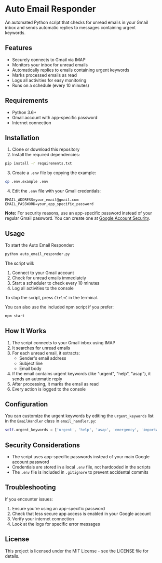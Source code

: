 # Auto Email Responder

An automated Python script that checks for unread emails in your Gmail inbox and sends automatic replies to messages containing urgent keywords.

## Features

- Securely connects to Gmail via IMAP
- Monitors your inbox for unread emails
- Automatically replies to emails containing urgent keywords
- Marks processed emails as read
- Logs all activities for easy monitoring
- Runs on a schedule (every 10 minutes)

## Requirements

- Python 3.6+
- Gmail account with app-specific password
- Internet connection

## Installation

1. Clone or download this repository
2. Install the required dependencies:

```bash
pip install -r requirements.txt
```

3. Create a `.env` file by copying the example:

```bash
cp .env.example .env
```

4. Edit the `.env` file with your Gmail credentials:

```
EMAIL_ADDRESS=your_email@gmail.com
EMAIL_PASSWORD=your_app_specific_password
```

**Note:** For security reasons, use an app-specific password instead of your regular Gmail password. You can create one at [Google Account Security](https://myaccount.google.com/security).

## Usage

To start the Auto Email Responder:

```bash
python auto_email_responder.py
```

The script will:

1. Connect to your Gmail account
2. Check for unread emails immediately
3. Start a scheduler to check every 10 minutes
4. Log all activities to the console

To stop the script, press `Ctrl+C` in the terminal.

You can also use the included npm script if you prefer:

```bash
npm start
```

## How It Works

1. The script connects to your Gmail inbox using IMAP
2. It searches for unread emails
3. For each unread email, it extracts:
   - Sender's email address
   - Subject line
   - Email body
4. If the email contains urgent keywords (like "urgent", "help", "asap"), it sends an automatic reply
5. After processing, it marks the email as read
6. Every action is logged to the console

## Configuration

You can customize the urgent keywords by editing the `urgent_keywords` list in the `EmailHandler` class in `email_handler.py`:

```python
self.urgent_keywords = ['urgent', 'help', 'asap', 'emergency', 'important']
```

## Security Considerations

- The script uses app-specific passwords instead of your main Google account password
- Credentials are stored in a local `.env` file, not hardcoded in the scripts
- The `.env` file is included in `.gitignore` to prevent accidental commits

## Troubleshooting

If you encounter issues:

1. Ensure you're using an app-specific password
2. Check that less secure app access is enabled in your Google account
3. Verify your internet connection
4. Look at the logs for specific error messages

## License

This project is licensed under the MIT License - see the LICENSE file for details.